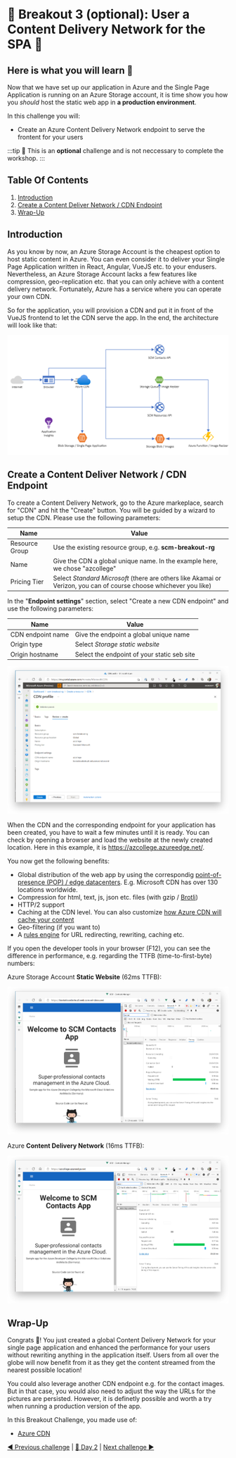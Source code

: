 # 💎 Breakout 3 (optional): User a Content Delivery Network for the SPA 💎

## Here is what you will learn 🎯

Now that we have set up our application in Azure and the Single Page Application is running on an Azure Storage account, it is time show you how you _should_ host the static web app in **a production environment**.

In this challenge you will:

- Create an Azure Content Delivery Network endpoint to serve the frontent for your users

:::tip
📝 This is an **optional** challenge and is not neccessary to complete the workshop.
:::

## Table Of Contents

1. [Introduction](#introduction)
2. [Create a Content Deliver Network / CDN Endpoint](#create-a-content-deliver-network--cdn-endpoint)
3. [Wrap-Up](#wrap-up)

## Introduction

As you know by now, an Azure Storage Account is the cheapest option to host static content in Azure. You can even consider it to deliver your Single Page Application written in React, Angular, VueJS etc. to your endusers. Nevertheless, an Azure Storage Account lacks a few features like compression, geo-replication etc. that you can only achieve with a content delivery network. Fortunately, Azure has a service where you can operate your own CDN.

So for the application, you will provision a CDN and put it in front of the VueJS frontend to let the CDN serve the app. In the end, the architecture will look like that:

![Architecture Day 2 - Breakout 3](./images/bo3_architecture.png "Architecture Day n - Breakout 3")

## Create a Content Deliver Network / CDN Endpoint

To create a Content Delivery Network, go to the Azure markeplace, search for "CDN" and hit the "Create" button. You will be guided by a wizard to setup the CDN. Please use the following parameters:

| Name           | Value                                                                                                              |
| -------------- | ------------------------------------------------------------------------------------------------------------------ |
| Resource Group | Use the existing resource group, e.g. **scm-breakout-rg**                                                          |
| Name           | Give the CDN a global unique name. In the example here, we chose "azcollege"                                       |
| Pricing Tier   | Select _Standard Microsoft_ (there are others like Akamai or Verizon, you can of course choose whichever you like) |

In the "**Endpoint settings**" section, select "Create a new CDN endpoint" and use the following parameters:

| Name              | Value                                       |
| ----------------- | ------------------------------------------- |
| CDN endpoint name | Give the endpoint a global unique name      |
| Origin type       | Select _Storage static website_             |
| Origin hostname   | Select the endpoint of your static seb site |

![Create a CDN and endpoint](./images/cdn_create.png "Create a CDN and endpoint")

When the CDN and the corresponding endpoint for your application has been created, you have to wait a few minutes until it is ready. You can check by opening a browser and load the website at the newly created location. Here in this example, it is <https://azcollege.azureedge.net/>.

You now get the following benefits:

- Global distribution of the web app by using the correspondig [point-of-presence (POP) / edge datacenters](https://docs.microsoft.com/de-de/azure/cdn/cdn-pop-locations). E.g. Microsoft CDN has over 130 locations worldwide.
- Compression for html, text, js, json etc. files (with gzip / [Brotli](https://en.wikipedia.org/wiki/Brotli))
- HTTP/2 support
- Caching at the CDN level. You can also customize [how Azure CDN will cache your content](https://docs.microsoft.com/en-us/azure/cdn/cdn-how-caching-works)
- Geo-filtering (if you want to)
- A [rules engine](https://docs.microsoft.com/en-us/azure/cdn/cdn-standard-rules-engine-reference) for URL redirecting, rewriting, caching etc.

If you open the developer tools in your browser (F12), you can see the difference in performance, e.g. regarding the TTFB (time-to-first-byte) numbers:

Azure Storage Account **Static Website** (62ms TTFB):

![TTFB with Azure Storage Account](./images/cdn_ttfb_storageaccount.png "TTFB with Azure Storage Account")

Azure **Content Delivery Network** (16ms TTFB):

![TTFB with Azure CDN](./images/cdn_ttfb_cdn.png "TTFB with Azure CDN")

## Wrap-Up

Congrats 🎉! You just created a global Content Delivery Network for your single page application and enhanced the performance for your users without rewriting anything in the application itself. Users from all over the globe will now benefit from it as they get the content streamed from the nearest possible location!

You could also leverage another CDN endpoint e.g. for the contact images. But in that case, you would also need to adjust the way the URLs for the pictures are persisted. However, it is definetly possible and worth a try when running a production version of the app.

In this Breakout Challenge, you made use of:

- [Azure CDN](https://docs.microsoft.com/de-de/azure/cdn/)

[◀ Previous challenge](./05-challenge-bo-2.md) | [🔼 Day 2](../README.md) | [Next challenge ▶](./07-challenge-bo-4.md)
